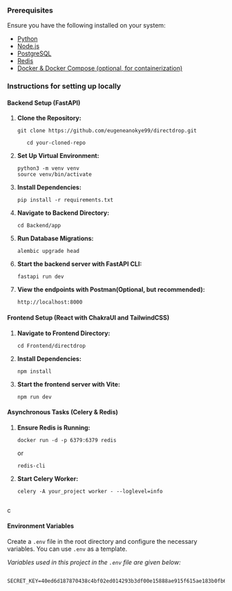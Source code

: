 ### Prerequisites

Ensure you have the following installed on your system:

- [Python](https://www.python.org/downloads/)
- [Node.js](https://nodejs.org/en/download/prebuilt-installer/current)
- [PostgreSQL](https://www.postgresql.org/)
- [Redis](https://redis.io/)
- [Docker & Docker Compose (optional, for containerization)](https://docs.docker.com/desktop/)

### Instructions for setting up locally

#### Backend Setup (FastAPI)

1. **Clone the Repository:**

    ```
    git clone https://github.com/eugeneanokye99/directdrop.git
    ```
    ```
       cd your-cloned-repo
    ```

2. **Set Up Virtual Environment:**

    ```
    python3 -m venv venv
    source venv/bin/activate
    ```

3. **Install Dependencies:**

    ```
    pip install -r requirements.txt
    ```

4. **Navigate to Backend Directory:**

    ```
    cd Backend/app
    ```

5. **Run Database Migrations:**

    ```
    alembic upgrade head
    ```
    
6. **Start the backend server with FastAPI CLI:**

    ```
    fastapi run dev
    ```

7.  **View the endpoints with Postman(Optional, but recommended):**

    ```
    http://localhost:8000
    ```


#### Frontend Setup (React with ChakraUI and TailwindCSS)

1. **Navigate to Frontend Directory:**

    ```
    cd Frontend/directdrop
    ```

2. **Install Dependencies:**

    ```
    npm install
    ```

3. **Start the frontend server with Vite:**

    ```
    npm run dev
    ```


#### Asynchronous Tasks (Celery & Redis)

1. **Ensure Redis is Running:**
 
    
    ```
    docker run -d -p 6379:6379 redis
    ```
    or 
    ```
    redis-cli
    ```

2. **Start Celery Worker:**

    ```
    celery -A your_project worker - --loglevel=info
    ```
    ```
c
#### Environment Variables

Create a `.env` file in the root directory and configure the necessary variables. You can use `.env` as a template.


*Variables used in this project in the `.env` file are given below:*

```

SECRET_KEY=40ed6d187870438c4bf02ed014293b3df00e15888ae915f615ae183b0fb6e7af


```


    

